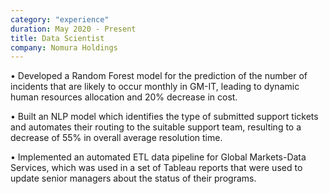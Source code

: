 ```yaml
---
category: "experience"
duration: May 2020 - Present
title: Data Scientist
company: Nomura Holdings
---
```

• Developed a Random Forest model for the prediction of the number of incidents that are likely to occur monthly in GM-IT, leading to dynamic human resources allocation and 20% decrease in cost.

• Built an NLP model which identifies the type of submitted support tickets and automates their routing to the suitable support team, resulting to a decrease of 55% in overall average resolution time.

• Implemented an automated ETL data pipeline for Global Markets-Data Services, which was used in a set of Tableau reports that were used to update senior managers about the status of their programs.
